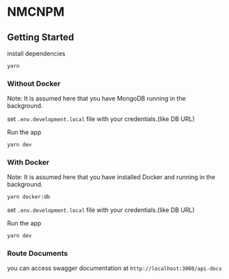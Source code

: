 # NMCNPM

## Getting Started

install dependencies

```bash
yarn
```

### Without Docker

Note: It is assumed here that you have MongoDB running in the background.

set `.env.development.local` file with your credentials.(like DB URL)

Run the app

```bash
yarn dev
```

### With Docker

Note: It is assumed here that you have installed Docker and running in the background.

```bash
yarn docker:db
```

set `.env.development.local` file with your credentials.(like DB URL)

Run the app

```bash
yarn dev
```

### Route Documents

you can access swagger documentation at `http://localhost:3000/api-docs`
